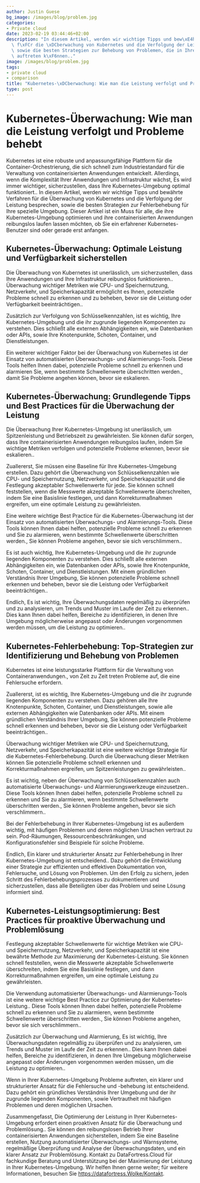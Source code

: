 ```yaml
---
author: Justin Guese
bg_image: /images/blog/problem.jpg
categories:
- Private cloud
date: 2023-02-19 03:44:46+02:00
description: "In diesem Artikel, werden wir wichtige Tipps und bew\xE4hrte Verfahren\
  \ f\xFCr die \xDCberwachung von Kubernetes und die Verfolgung der Leistung erkunden,\
  \ sowie die besten Strategien zur Behebung von Problemen, die in Ihrer Umgebung\
  \ auftreten k\xF6nnen.."
image: /images/blog/problem.jpg
tags:
- private cloud
- comparison
title: "Kubernetes-\xDCberwachung: Wie man die Leistung verfolgt und Probleme behebt"
type: post
---
```



# Kubernetes-Überwachung: Wie man die Leistung verfolgt und Probleme behebt

Kubernetes ist eine robuste und anpassungsfähige Plattform für die Container-Orchestrierung, die sich schnell zum Industriestandard für die Verwaltung von containerisierten Anwendungen entwickelt. Allerdings, wenn die Komplexität Ihrer Anwendungen und Infrastruktur wächst, Es wird immer wichtiger, sicherzustellen, dass Ihre Kubernetes-Umgebung optimal funktioniert.. In diesem Artikel, werden wir wichtige Tipps und bewährte Verfahren für die Überwachung von Kubernetes und die Verfolgung der Leistung besprechen, sowie die besten Strategien zur Fehlerbehebung für Ihre spezielle Umgebung. Dieser Artikel ist ein Muss für alle, die ihre Kubernetes-Umgebung optimieren und ihre containerisierten Anwendungen reibungslos laufen lassen möchten, ob Sie ein erfahrener Kubernetes-Benutzer sind oder gerade erst anfangen.

## Kubernetes-Überwachung: Optimale Leistung und Verfügbarkeit sicherstellen

Die Überwachung von Kubernetes ist unerlässlich, um sicherzustellen, dass Ihre Anwendungen und Ihre Infrastruktur reibungslos funktionieren.. Überwachung wichtiger Metriken wie CPU- und Speichernutzung, Netzverkehr, und Speicherkapazität ermöglicht es Ihnen, potenzielle Probleme schnell zu erkennen und zu beheben, bevor sie die Leistung oder Verfügbarkeit beeinträchtigen..

Zusätzlich zur Verfolgung von Schlüsselkennzahlen, ist es wichtig, Ihre Kubernetes-Umgebung und die ihr zugrunde liegenden Komponenten zu verstehen. Dies schließt alle externen Abhängigkeiten ein, wie Datenbanken oder APIs, sowie Ihre Knotenpunkte, Schoten, Container, und Dienstleistungen.

Ein weiterer wichtiger Faktor bei der Überwachung von Kubernetes ist der Einsatz von automatisierten Überwachungs- und Alarmierungs-Tools. Diese Tools helfen Ihnen dabei, potenzielle Probleme schnell zu erkennen und alarmieren Sie, wenn bestimmte Schwellenwerte überschritten werden., damit Sie Probleme angehen können, bevor sie eskalieren.

## Kubernetes-Überwachung: Grundlegende Tipps und Best Practices für die Überwachung der Leistung

Die Überwachung Ihrer Kubernetes-Umgebung ist unerlässlich, um Spitzenleistung und Betriebszeit zu gewährleisten. Sie können dafür sorgen, dass Ihre containerisierten Anwendungen reibungslos laufen, indem Sie wichtige Metriken verfolgen und potenzielle Probleme erkennen, bevor sie eskalieren..

Zuallererst, Sie müssen eine Baseline für Ihre Kubernetes-Umgebung erstellen. Dazu gehört die Überwachung von Schlüsselkennzahlen wie CPU- und Speichernutzung, Netzverkehr, und Speicherkapazität und die Festlegung akzeptabler Schwellenwerte für jede. Sie können schnell feststellen, wenn die Messwerte akzeptable Schwellenwerte überschreiten, indem Sie eine Basislinie festlegen, und dann Korrekturmaßnahmen ergreifen, um eine optimale Leistung zu gewährleisten.

Eine weitere wichtige Best Practice für die Kubernetes-Überwachung ist der Einsatz von automatisierten Überwachungs- und Alarmierungs-Tools. Diese Tools können Ihnen dabei helfen, potenzielle Probleme schnell zu erkennen und Sie zu alarmieren, wenn bestimmte Schwellenwerte überschritten werden., Sie können Probleme angehen, bevor sie sich verschlimmern..

Es ist auch wichtig, Ihre Kubernetes-Umgebung und die ihr zugrunde liegenden Komponenten zu verstehen. Dies schließt alle externen Abhängigkeiten ein, wie Datenbanken oder APIs, sowie Ihre Knotenpunkte, Schoten, Container, und Dienstleistungen. Mit einem gründlichen Verständnis Ihrer Umgebung, Sie können potenzielle Probleme schnell erkennen und beheben, bevor sie die Leistung oder Verfügbarkeit beeinträchtigen..

Endlich, Es ist wichtig, Ihre Überwachungsdaten regelmäßig zu überprüfen und zu analysieren, um Trends und Muster im Laufe der Zeit zu erkennen.. Dies kann Ihnen dabei helfen, Bereiche zu identifizieren, in denen Ihre Umgebung möglicherweise angepasst oder Änderungen vorgenommen werden müssen, um die Leistung zu optimieren..

## Kubernetes-Fehlerbehebung: Top-Strategien zur Identifizierung und Behebung von Problemen

Kubernetes ist eine leistungsstarke Plattform für die Verwaltung von Containeranwendungen., von Zeit zu Zeit treten Probleme auf, die eine Fehlersuche erfordern.

Zuallererst, ist es wichtig, Ihre Kubernetes-Umgebung und die ihr zugrunde liegenden Komponenten zu verstehen. Dazu gehören alle Ihre Knotenpunkte, Schoten, Container, und Dienstleistungen, sowie alle externen Abhängigkeiten wie Datenbanken oder APIs. Mit einem gründlichen Verständnis Ihrer Umgebung, Sie können potenzielle Probleme schnell erkennen und beheben, bevor sie die Leistung oder Verfügbarkeit beeinträchtigen..

Überwachung wichtiger Metriken wie CPU- und Speichernutzung, Netzverkehr, und Speicherkapazität ist eine weitere wichtige Strategie für die Kubernetes-Fehlerbehebung. Durch die Überwachung dieser Metriken können Sie potenzielle Probleme schnell erkennen und Korrekturmaßnahmen ergreifen, um Spitzenleistungen zu gewährleisten..

Es ist wichtig, neben der Überwachung von Schlüsselkennzahlen auch automatisierte Überwachungs- und Alarmierungswerkzeuge einzusetzen.. Diese Tools können Ihnen dabei helfen, potenzielle Probleme schnell zu erkennen und Sie zu alarmieren, wenn bestimmte Schwellenwerte überschritten werden., Sie können Probleme angehen, bevor sie sich verschlimmern..

Bei der Fehlerbehebung in Ihrer Kubernetes-Umgebung ist es außerdem wichtig, mit häufigen Problemen und deren möglichen Ursachen vertraut zu sein. Pod-Räumungen, Ressourcenbeschränkungen, und Konfigurationsfehler sind Beispiele für solche Probleme.

Endlich, Ein klarer und strukturierter Ansatz zur Fehlerbehebung in Ihrer Kubernetes-Umgebung ist entscheidend.. Dazu gehört die Entwicklung einer Strategie zur effizienten und effektiven Dokumentation von, Fehlersuche, und Lösung von Problemen. Um den Erfolg zu sichern, jeden Schritt des Fehlerbehebungsprozesses zu dokumentieren und sicherzustellen, dass alle Beteiligten über das Problem und seine Lösung informiert sind.

## Kubernetes-Leistungsoptimierung: Best Practices für proaktive Überwachung und Problemlösung

Festlegung akzeptabler Schwellenwerte für wichtige Metriken wie CPU- und Speichernutzung, Netzverkehr, und Speicherkapazität ist eine bewährte Methode zur Maximierung der Kubernetes-Leistung. Sie können schnell feststellen, wenn die Messwerte akzeptable Schwellenwerte überschreiten, indem Sie eine Basislinie festlegen, und dann Korrekturmaßnahmen ergreifen, um eine optimale Leistung zu gewährleisten.

Die Verwendung automatisierter Überwachungs- und Alarmierungs-Tools ist eine weitere wichtige Best Practice zur Optimierung der Kubernetes-Leistung.. Diese Tools können Ihnen dabei helfen, potenzielle Probleme schnell zu erkennen und Sie zu alarmieren, wenn bestimmte Schwellenwerte überschritten werden., Sie können Probleme angehen, bevor sie sich verschlimmern..

Zusätzlich zur Überwachung und Alarmierung, Es ist wichtig, Ihre Überwachungsdaten regelmäßig zu überprüfen und zu analysieren, um Trends und Muster im Laufe der Zeit zu erkennen.. Dies kann Ihnen dabei helfen, Bereiche zu identifizieren, in denen Ihre Umgebung möglicherweise angepasst oder Änderungen vorgenommen werden müssen, um die Leistung zu optimieren..

Wenn in Ihrer Kubernetes-Umgebung Probleme auftreten, ein klarer und strukturierter Ansatz für die Fehlersuche und -behebung ist entscheidend. Dazu gehört ein gründliches Verständnis Ihrer Umgebung und der ihr zugrunde liegenden Komponenten, sowie Vertrautheit mit häufigen Problemen und deren möglichen Ursachen.

Zusammengefasst, Die Optimierung der Leistung in Ihrer Kubernetes-Umgebung erfordert einen proaktiven Ansatz für die Überwachung und Problemlösung.. Sie können den reibungslosen Betrieb Ihrer containerisierten Anwendungen sicherstellen, indem Sie eine Baseline erstellen, Nutzung automatisierter Überwachungs- und Warnsysteme, regelmäßige Überprüfung und Analyse der Überwachungsdaten, und ein klarer Ansatz zur Problemlösung. Kontakt zu DataFortress.Cloud für fachkundige Beratung und Unterstützung bei der Maximierung der Leistung in Ihrer Kubernetes-Umgebung. Wir helfen Ihnen gerne weiter; für weitere Informationen, besuchen Sie https://datafortress.Wolke/Kontakt.






